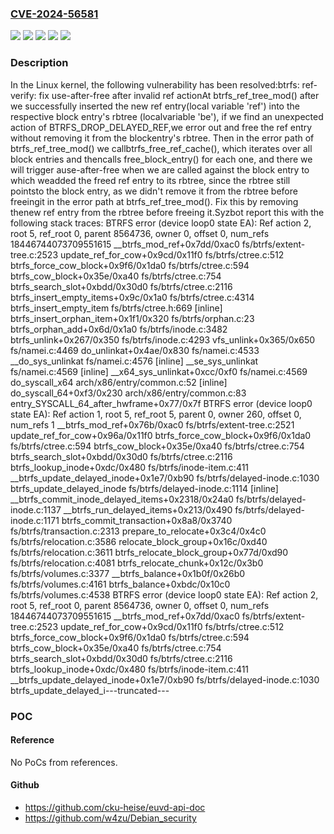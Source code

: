 ### [CVE-2024-56581](https://cve.mitre.org/cgi-bin/cvename.cgi?name=CVE-2024-56581)
![](https://img.shields.io/static/v1?label=Product&message=Linux&color=blue)
![](https://img.shields.io/static/v1?label=Version&message=&color=brightgreen)
![](https://img.shields.io/static/v1?label=Version&message=4.15%20&color=brightgreen)
![](https://img.shields.io/static/v1?label=Version&message=fd708b81d972a0714b02a60eb4792fdbf15868c4%20&color=brightgreen)
![](https://img.shields.io/static/v1?label=Vulnerability&message=n%2Fa&color=blue)

### Description

In the Linux kernel, the following vulnerability has been resolved:btrfs: ref-verify: fix use-after-free after invalid ref actionAt btrfs_ref_tree_mod() after we successfully inserted the new ref entry(local variable 'ref') into the respective block entry's rbtree (localvariable 'be'), if we find an unexpected action of BTRFS_DROP_DELAYED_REF,we error out and free the ref entry without removing it from the blockentry's rbtree. Then in the error path of btrfs_ref_tree_mod() we callbtrfs_free_ref_cache(), which iterates over all block entries and thencalls free_block_entry() for each one, and there we will trigger ause-after-free when we are called against the block entry to which weadded the freed ref entry to its rbtree, since the rbtree still pointsto the block entry, as we didn't remove it from the rbtree before freeingit in the error path at btrfs_ref_tree_mod(). Fix this by removing thenew ref entry from the rbtree before freeing it.Syzbot report this with the following stack traces:   BTRFS error (device loop0 state EA):   Ref action 2, root 5, ref_root 0, parent 8564736, owner 0, offset 0, num_refs 18446744073709551615      __btrfs_mod_ref+0x7dd/0xac0 fs/btrfs/extent-tree.c:2523      update_ref_for_cow+0x9cd/0x11f0 fs/btrfs/ctree.c:512      btrfs_force_cow_block+0x9f6/0x1da0 fs/btrfs/ctree.c:594      btrfs_cow_block+0x35e/0xa40 fs/btrfs/ctree.c:754      btrfs_search_slot+0xbdd/0x30d0 fs/btrfs/ctree.c:2116      btrfs_insert_empty_items+0x9c/0x1a0 fs/btrfs/ctree.c:4314      btrfs_insert_empty_item fs/btrfs/ctree.h:669 [inline]      btrfs_insert_orphan_item+0x1f1/0x320 fs/btrfs/orphan.c:23      btrfs_orphan_add+0x6d/0x1a0 fs/btrfs/inode.c:3482      btrfs_unlink+0x267/0x350 fs/btrfs/inode.c:4293      vfs_unlink+0x365/0x650 fs/namei.c:4469      do_unlinkat+0x4ae/0x830 fs/namei.c:4533      __do_sys_unlinkat fs/namei.c:4576 [inline]      __se_sys_unlinkat fs/namei.c:4569 [inline]      __x64_sys_unlinkat+0xcc/0xf0 fs/namei.c:4569      do_syscall_x64 arch/x86/entry/common.c:52 [inline]      do_syscall_64+0xf3/0x230 arch/x86/entry/common.c:83      entry_SYSCALL_64_after_hwframe+0x77/0x7f   BTRFS error (device loop0 state EA):   Ref action 1, root 5, ref_root 5, parent 0, owner 260, offset 0, num_refs 1      __btrfs_mod_ref+0x76b/0xac0 fs/btrfs/extent-tree.c:2521      update_ref_for_cow+0x96a/0x11f0      btrfs_force_cow_block+0x9f6/0x1da0 fs/btrfs/ctree.c:594      btrfs_cow_block+0x35e/0xa40 fs/btrfs/ctree.c:754      btrfs_search_slot+0xbdd/0x30d0 fs/btrfs/ctree.c:2116      btrfs_lookup_inode+0xdc/0x480 fs/btrfs/inode-item.c:411      __btrfs_update_delayed_inode+0x1e7/0xb90 fs/btrfs/delayed-inode.c:1030      btrfs_update_delayed_inode fs/btrfs/delayed-inode.c:1114 [inline]      __btrfs_commit_inode_delayed_items+0x2318/0x24a0 fs/btrfs/delayed-inode.c:1137      __btrfs_run_delayed_items+0x213/0x490 fs/btrfs/delayed-inode.c:1171      btrfs_commit_transaction+0x8a8/0x3740 fs/btrfs/transaction.c:2313      prepare_to_relocate+0x3c4/0x4c0 fs/btrfs/relocation.c:3586      relocate_block_group+0x16c/0xd40 fs/btrfs/relocation.c:3611      btrfs_relocate_block_group+0x77d/0xd90 fs/btrfs/relocation.c:4081      btrfs_relocate_chunk+0x12c/0x3b0 fs/btrfs/volumes.c:3377      __btrfs_balance+0x1b0f/0x26b0 fs/btrfs/volumes.c:4161      btrfs_balance+0xbdc/0x10c0 fs/btrfs/volumes.c:4538   BTRFS error (device loop0 state EA):   Ref action 2, root 5, ref_root 0, parent 8564736, owner 0, offset 0, num_refs 18446744073709551615      __btrfs_mod_ref+0x7dd/0xac0 fs/btrfs/extent-tree.c:2523      update_ref_for_cow+0x9cd/0x11f0 fs/btrfs/ctree.c:512      btrfs_force_cow_block+0x9f6/0x1da0 fs/btrfs/ctree.c:594      btrfs_cow_block+0x35e/0xa40 fs/btrfs/ctree.c:754      btrfs_search_slot+0xbdd/0x30d0 fs/btrfs/ctree.c:2116      btrfs_lookup_inode+0xdc/0x480 fs/btrfs/inode-item.c:411      __btrfs_update_delayed_inode+0x1e7/0xb90 fs/btrfs/delayed-inode.c:1030      btrfs_update_delayed_i---truncated---

### POC

#### Reference
No PoCs from references.

#### Github
- https://github.com/cku-heise/euvd-api-doc
- https://github.com/w4zu/Debian_security

